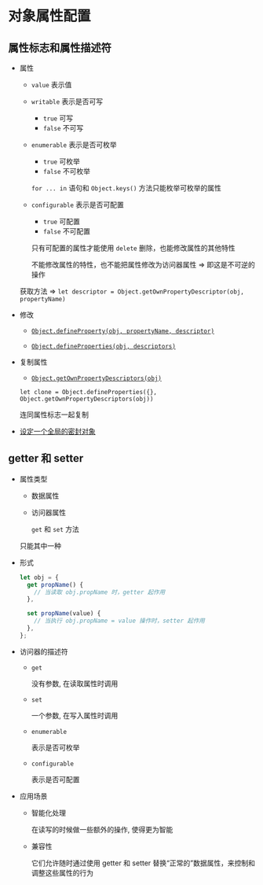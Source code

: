 # 对象属性配置

## 属性标志和属性描述符

- 属性

  - `value` 表示值
  - `writable` 表示是否可写

    - `true` 可写
    - `false` 不可写

  - `enumerable` 表示是否可枚举

    - `true` 可枚举
    - `false` 不可枚举

    `for ... in` 语句和 `Object.keys()` 方法只能枚举可枚举的属性

  - `configurable` 表示是否可配置

    - `true` 可配置
    - `false` 不可配置

    只有可配置的属性才能使用 `delete` 删除，也能修改属性的其他特性

    不能修改属性的特性，也不能把属性修改为访问器属性 => 即这是不可逆的操作

  获取方法 => `let descriptor = Object.getOwnPropertyDescriptor(obj, propertyName)`

- 修改

  - [`Object.defineProperty(obj, propertyName, descriptor)`](https://developer.mozilla.org/zh-CN/docs/Web/JavaScript/Reference/Global_Objects/Object/defineProperty)

  - [`Object.defineProperties(obj, descriptors)`](https://developer.mozilla.org/zh-CN/docs/Web/JavaScript/Reference/Global_Objects/Object/defineProperties)

- 复制属性

  - [`Object.getOwnPropertyDescriptors(obj)`](https://developer.mozilla.org/zh-CN/docs/Web/JavaScript/Reference/Global_Objects/Object/getOwnPropertyDescriptors)

  `let clone = Object.defineProperties({}, Object.getOwnPropertyDescriptors(obj))`

  连同属性标志一起复制

- [设定一个全局的密封对象](https://zh.javascript.info/property-descriptors#she-ding-yi-ge-quan-ju-de-mi-feng-dui-xiang)

## getter 和 setter

- 属性类型

  - 数据属性
  - 访问器属性

    `get` 和 `set` 方法

  只能其中一种

- 形式

  ```javascript
  let obj = {
    get propName() {
      // 当读取 obj.propName 时，getter 起作用
    },

    set propName(value) {
      // 当执行 obj.propName = value 操作时，setter 起作用
    },
  };
  ```

- 访问器的描述符

  - `get`

    没有参数, 在读取属性时调用

  - `set`

    一个参数, 在写入属性时调用

  - `enumerable`

    表示是否可枚举

  - `configurable`

    表示是否可配置

- 应用场景

  - 智能化处理

    在读写的时候做一些额外的操作, 使得更为智能

  - 兼容性

    它们允许随时通过使用 getter 和 setter 替换“正常的”数据属性，来控制和调整这些属性的行为
